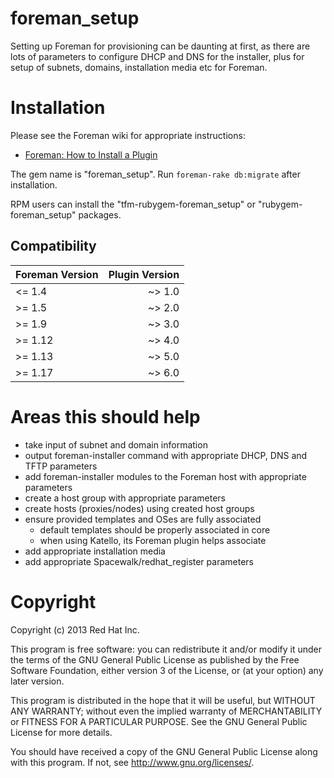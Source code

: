 # foreman_setup

Setting up Foreman for provisioning can be daunting at first, as there are
lots of parameters to configure DHCP and DNS for the installer, plus for setup
of subnets, domains, installation media etc for Foreman.

# Installation

Please see the Foreman wiki for appropriate instructions:

* [Foreman: How to Install a Plugin](http://projects.theforeman.org/projects/foreman/wiki/How_to_Install_a_Plugin)

The gem name is "foreman_setup".  Run `foreman-rake db:migrate` after
installation.

RPM users can install the "tfm-rubygem-foreman_setup" or
"rubygem-foreman_setup" packages.

## Compatibility

| Foreman Version | Plugin Version |
| --------------- | --------------:|
| <= 1.4          | ~> 1.0         |
| >= 1.5          | ~> 2.0         |
| >= 1.9          | ~> 3.0         |
| >= 1.12         | ~> 4.0         |
| >= 1.13         | ~> 5.0         |
| >= 1.17         | ~> 6.0         |

# Areas this should help

* take input of subnet and domain information
* output foreman-installer command with appropriate DHCP, DNS and TFTP parameters
* add foreman-installer modules to the Foreman host with appropriate parameters
* create a host group with appropriate parameters
* create hosts (proxies/nodes) using created host groups
* ensure provided templates and OSes are fully associated
  * default templates should be properly associated in core
  * when using Katello, its Foreman plugin helps associate
* add appropriate installation media
* add appropriate Spacewalk/redhat_register parameters

# Copyright

Copyright (c) 2013 Red Hat Inc.

This program is free software: you can redistribute it and/or modify
it under the terms of the GNU General Public License as published by
the Free Software Foundation, either version 3 of the License, or
(at your option) any later version.

This program is distributed in the hope that it will be useful,
but WITHOUT ANY WARRANTY; without even the implied warranty of
MERCHANTABILITY or FITNESS FOR A PARTICULAR PURPOSE.  See the
GNU General Public License for more details.

You should have received a copy of the GNU General Public License
along with this program.  If not, see <http://www.gnu.org/licenses/>.
